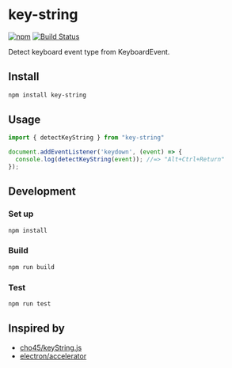 # key-string

[![npm](https://img.shields.io/npm/v/key-string.svg)](https://www.npmjs.com/package/key-string)
[![Build Status](https://travis-ci.org/r7kamura/key-string.svg?branch=master)](https://travis-ci.org/r7kamura/key-string)

Detect keyboard event type from KeyboardEvent.

## Install

```sh
npm install key-string
```

## Usage

```js
import { detectKeyString } from "key-string"

document.addEventListener('keydown', (event) => {
  console.log(detectKeyString(event)); //=> "Alt+Ctrl+Return"
});
```

## Development

### Set up

```sh
npm install
```

### Build

```sh
npm run build
```

### Test

```sh
npm run test
```

## Inspired by
- [cho45/keyString.js](https://github.com/cho45/keyString.js)
- [electron/accelerator](https://github.com/atom/electron/blob/7bb9595b81953da359aa6502a21b7fd72c07f92a/docs/api/accelerator.md)
